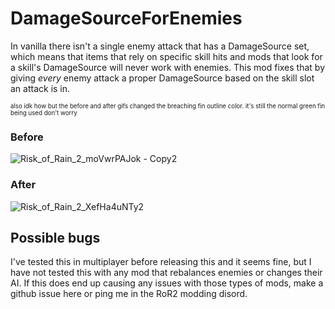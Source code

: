 # DamageSourceForEnemies
In vanilla there isn't a single enemy attack that has a DamageSource set, which means that items that rely on specific skill hits and mods that look for a skill's DamageSource will never work with enemies. This mod fixes that by giving *every* enemy attack a proper DamageSource based on the skill slot an attack is in.

<sub><sup>also idk how but the before and after gifs changed the breaching fin outline color. it's still the normal green fin being used don't worry</sup></sub>
### Before
![Risk_of_Rain_2_moVwrPAJok - Copy2](https://github.com/user-attachments/assets/87c3186d-3d5e-4205-995f-3f6179d39f72)


### After
![Risk_of_Rain_2_XefHa4uNTy2](https://github.com/user-attachments/assets/6d042862-b7e8-4266-8feb-efb10cda6ac4)


## Possible bugs
I've tested this in multiplayer before releasing this and it seems fine, but I have not tested this with any mod that rebalances enemies or changes their AI. If this does end up causing any issues with those types of mods, make a github issue here or ping me in the RoR2 modding disord.
